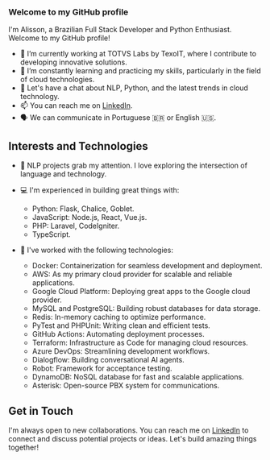 ### Welcome to my GitHub profile

I'm Alisson, a Brazilian Full Stack Developer and Python Enthusiast. Welcome to my GitHub profile!

- 🔭 I’m currently working at TOTVS Labs by TexoIT, where I contribute to developing innovative solutions.
- 🌱 I’m constantly learning and practicing my skills, particularly in the field of cloud technologies.
- 💬 Let's have a chat about NLP, Python, and the latest trends in cloud technology.
- 📫 You can reach me on [LinkedIn](https://www.linkedin.com/in/alisson-pelizaro/).
- 🗣 We can communicate in Portuguese 🇧🇷 or English 🇺🇸.

## Interests and Technologies

- 🤖 NLP projects grab my attention. I love exploring the intersection of language and technology.
- 💻 I'm experienced in building great things with:

    - Python: Flask, Chalice, Goblet.
    - JavaScript: Node.js, React, Vue.js.
    - PHP: Laravel, CodeIgniter.
    - TypeScript.
    
- 🧪 I've worked with the following technologies:

    - Docker: Containerization for seamless development and deployment.
    - AWS: As my primary cloud provider for scalable and reliable applications.
    - Google Cloud Platform: Deploying great apps to the Google cloud provider.
    - MySQL and PostgreSQL: Building robust databases for data storage.
    - Redis: In-memory caching to optimize performance.
    - PyTest and PHPUnit: Writing clean and efficient tests.
    - GitHub Actions: Automating deployment processes.
    - Terraform: Infrastructure as Code for managing cloud resources.
    - Azure DevOps: Streamlining development workflows.
    - Dialogflow: Building conversational AI agents.
    - Robot: Framework for acceptance testing.
    - DynamoDB: NoSQL database for fast and scalable applications.
    - Asterisk: Open-source PBX system for communications.

## Get in Touch

I'm always open to new collaborations. You can reach me on [LinkedIn](https://www.linkedin.com/in/alisson-pelizaro) to connect and discuss potential projects or ideas.
Let's build amazing things together!
